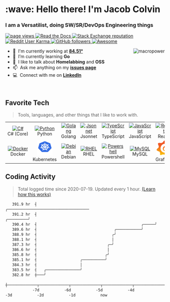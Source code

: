 <h1 align="left" id="macropower-title">:wave: Hello there! I'm Jacob Colvin</h1>
<h3 align="left">I am a Versatilist, doing SW/SR/DevOps Engineering things</h3>

<p align="left">
  <a href="https://github.com/MacroPower/MacroPower">
    <img src="https://komarev.com/ghpvc/?username=macropower" alt="page views" />
  </a>
  <a href="https://macropower.readthedocs.io/en/latest">
    <img alt="Read the Docs" src="https://img.shields.io/readthedocs/macropower?logo=read-the-docs">
  </a>
  <a href="https://stackoverflow.com/users/4868262">
    <img alt="Stack Exchange reputation" src="https://img.shields.io/stackexchange/stackoverflow/r/4868262?color=orange&label=reputation&logo=stackoverflow">
  </a>
  <a href="https://reddit.com/u/macropower">
    <img alt="Reddit User Karma" src="https://img.shields.io/reddit/user-karma/combined/macropower?label=karma&logo=reddit">
  </a>
  <a href="https://github.com/MacroPower?tab=followers">
    <img alt="GitHub followers" src="https://img.shields.io/github/followers/MacroPower?color=green&logo=github">
  </a>
  <a href="https://github.com/abhisheknaiidu/awesome-github-profile-readme">
    <img alt="Awesome" src="https://awesome.re/mentioned-badge.svg">
  </a>
</p>

<a href="#macropower-title">
  <img src="https://github-readme-stats.vercel.app/api?username=macropower&show_icons=true&count_private=true&include_all_commits=true" alt="macropower" align="right" />
</a>

- :office: &nbsp;I'm currently working at **[84.51°]**
- :seedling: &nbsp;I’m currently learning **Go**
- :speech_balloon: &nbsp;I like to talk about **Homelabbing** and **OSS**
- :mailbox: &nbsp;Ask me anything on my **[issues page]**
- :computer: &nbsp;Connect with me on **[LinkedIn]**

<br>

<h2 align="left" id="macropower-tech">Favorite Tech</h2>

> Tools, languages, and other things that I like to work with.

<table>
  <tr>
    <td align="center" width="96">
      <a href="#macropower-tech">
        <img src="./img/csharp-original.svg" width="48" height="48" alt="C#" />
      </a>
      <br>C#&nbsp;(Core)
    </td>
    <td align="center" width="96">
      <a href="#macropower-tech">
        <img src="./img/python-original.svg" width="48" height="48" alt="Python" />
      </a>
      <br>Python
    </td>
    <td align="center" width="96">
      <a href="#macropower-tech">
        <img src="./img/go-original.svg" width="48" height="48" alt="Golang" />
      </a>
      <br>Golang
    </td>
    <td align="center" width="96">
      <a href="#macropower-tech">
        <img src="https://jsonnet.org/img/isologo.svg" width="48" height="48" alt="Jsonnet" />
      </a>
      <br>Jsonnet
    </td>
    <td align="center" width="96">
      <a href="#macropower-tech">
        <img src="./img/typescript-original.svg" width="48" height="48" alt="TypeScript" />
      </a>
      <br>TypeScript
    </td>
    <td align="center" width="96">
      <a href="#macropower-tech">
        <img src="./img/javascript-original.svg" width="48" height="48" alt="JavaScript" />
      </a>
      <br>JavaScript
    </td>
    <td align="center" width="96">
      <a href="#macropower-tech" >
        <img src="./img/react-original.svg" width="48" height="48" alt="React" />
      </a>
      <br>React
    </td>
    <td align="center" width="96">
      <a href="#macropower-tech">
        <img src="./img/bootstrap-plain.svg" width="48" height="48" alt="Bootstrap" />
      </a>
      <br>Bootstrap
    </td>
    <td align="center" width="96">
      <a href="#macropower-tech">
        <img src="./img/sass-original.svg" width="48" height="48" alt="Sass" />
      </a>
      <br>Sass
    </td>
  </tr>
  <tr>
    <td align="center" width="96"> 
      <a href="#macropower-tech" >
        <img src="./img/docker-original.svg" width="48" height="48" alt="Docker" />
      </a>
      <br>Docker
    </td>
    <td align="center" width="96">
      <a href="#macropower-tech" >
        <img src="https://raw.githubusercontent.com/cncf/artwork/master/projects/kubernetes/icon/color/kubernetes-icon-color.svg" width="48" height="48" alt="Kubernetes" />
      </a>
      <br>Kubernetes
    </td>
    <td align="center"  width="96">
      <a href="#macropower-tech">
        <img src="./img/debian-original.svg" width="48" height="48" alt="Debian" />
      </a>
      <br>Debian
    </td>
    <td align="center"  width="96">
      <a href="#macropower-tech">
        <img src="./img/redhat-original.svg" width="48" height="48" alt="RHEL" />
      </a>
      <br>RHEL
    </td>
    <td align="center" width="96">
      <a href="#macropower-tech">
        <img src="https://raw.githubusercontent.com/PowerShell/PowerShell/master/assets/ps_black_128.svg" width="48" height="48" alt="Powershell" />
      </a>
      <br>Powershell
    </td>
    <td align="center"  width="96">
      <a href="#macropower-tech">
        <img src="./img/mysql-original.svg" width="48" height="48" alt="MySQL" />
      </a>
      <br>MySQL
    </td>
    <td align="center" width="96">
      <a href="#macropower-tech" >
        <img src="https://raw.githubusercontent.com/grafana/grafana/master/public/img/grafana_icon.svg" width="48" height="48" alt="Grafana" />
      </a>
      <br>Grafana
    </td>
    <td align="center" width="96">
      <a href="#macropower-tech" >
        <img src="https://github.com/cncf/artwork/blob/master/projects/prometheus/icon/color/prometheus-icon-color.svg" width="48" height="48" alt="Prometheus" />
      </a>
      <br>Prometheus
    </td>
    <td align="center" width="96">
      <a href="#macropower-tech" >
        <img src="https://raw.githubusercontent.com/cncf/artwork/master/projects/thanos/icon/color/thanos-icon-color.svg" width="48" height="48" alt="Thanos" />
      </a>
      <br>Thanos
    </td>
  </tr>
</table>

<h2 align="left">Coding Activity</h2>

> Total logged time since 2020-07-19. Updated every 1 hour. [(Learn how this works)](https://macropower.readthedocs.io/en/latest/#dynamic-ascii-graph)

<!-- prettier-ignore-start -->
<!-- START_SECTION:ascii_graph -->

```
   391.9 hr  ┤                                                              ╭──────────────────────────────────── 
   391.2 hr  ┤                                                    ╭─────────╯                                     
   390.4 hr  ┤                                              ╭─────╯                                               
   389.6 hr  ┤                                  ╭───────────╯                                                     
   388.9 hr  ┤                                 ╭╯                                                                 
   388.1 hr  ┤                                 │                                                                  
   387.3 hr  ┤                               ╭─╯                                                                  
   386.6 hr  ┤                               │                                                                    
   385.8 hr  ┤                              ╭╯                                                                    
   385.1 hr  ┤                   ╭──────────╯                                                                     
   384.3 hr  ┤                   │                                                                                
   383.5 hr  ┤   ╭───────────────╯                                                                                
   382.8 hr  ┼───╯                                                                                                
             ┼─────────────┬─────────────┬─────────────┬─────────────┬─────────────┬─────────────┬─────────────┤ 
            -7d           -6d           -5d           -4d           -3d           -2d           -1d           now
```

<!-- END_SECTION:ascii_graph -->
<!-- prettier-ignore-end -->

<!-- links -->

[84.51°]: https://github.com/8451 "84.51° Github Home"
[issues page]: https://github.com/MacroPower/MacroPower/issues "MacroPower/issues"
[linkedin]: https://www.linkedin.com/in/colvinjm "Jacob Colvin LinkedIn"
